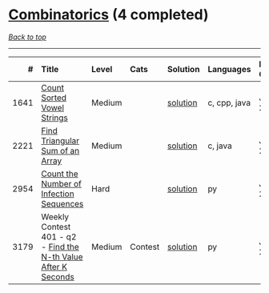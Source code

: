 # [Combinatorics](<https://leetcode.com/tag/Combinatorics/>) (4 completed)

*[Back to top](<../../README.md>)*

------

|    # | Title                                                                                                                                | Level   | Cats    | Solution                                                           | Languages    | Date Complete   |
|-----:|:-------------------------------------------------------------------------------------------------------------------------------------|:--------|:--------|:-------------------------------------------------------------------|:-------------|:----------------|
| 1641 | [Count Sorted Vowel Strings](<https://leetcode.com/problems/count-sorted-vowel-strings>)                                             | Medium  |         | [solution](<../_1641. Count Sorted Vowel Strings.md>)              | c, cpp, java | Jun 24, 2024    |
| 2221 | [Find Triangular Sum of an Array](<https://leetcode.com/problems/find-triangular-sum-of-an-array>)                                   | Medium  |         | [solution](<../_2221. Find Triangular Sum of an Array.md>)         | c, java      | Jun 26, 2024    |
| 2954 | [Count the Number of Infection Sequences](<https://leetcode.com/problems/count-the-number-of-infection-sequences>)                   | Hard    |         | [solution](<../_2954. Count the Number of Infection Sequences.md>) | py           | Jun 26, 2024    |
| 3179 | Weekly Contest 401 - q2 - [Find the N-th Value After K Seconds](<https://leetcode.com/problems/find-the-n-th-value-after-k-seconds>) | Medium  | Contest | [solution](<../_3179. Find the N-th Value After K Seconds.md>)     | py           | Jun 08, 2024    |